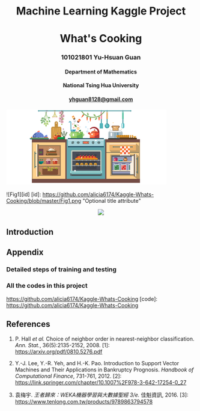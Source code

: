 # <center> Machine Learning Kaggle Project </center>
# <center> What's Cooking </center>
### <center> 101021801 Yu-Hsuan Guan  </center>
#### <center> Department of Mathematics </center>
#### <center> National Tsing Hua University </center>
#### <center> <yhguan8128@gmail.com> </center>


![Fig1](./pictures/Fig1.png)

![Fig1][id]
[id]: https://github.com/alicia6174/Kaggle-Whats-Cooking/blob/master/Fig1.png  "Optional title attribute"

<center> <img src="/Users/guan/Desktop/Kaggle-Whats-Cooking/Fig1.png" width="40%" /> </center>

## Introduction

## Appendix
### Detailed steps of training and testing

### All the codes in this project
https://github.com/alicia6174/Kaggle-Whats-Cooking 
[code]: https://github.com/alicia6174/Kaggle-Whats-Cooking 
 

## References
1. P. Hall *et al.* Choice of neighbor order in nearest-neighbor classification. *Ann. Stat.*, 36(5):2135-2152, 2008.
[1]: https://arxiv.org/pdf/0810.5276.pdf 

2. Y.-J. Lee, Y.-R. Yeh, and H.-K. Pao. Introduction to Support Vector Machines and Their Applications in Bankruptcy Prognosis. *Handbook of Computational Finance*, 731-761, 2012.
[2]: https://link.springer.com/chapter/10.1007%2F978-3-642-17254-0_27

3. 袁梅宇. *王者歸來：WEKA機器學習與大數據聖經 3/e.* 佳魁資訊, 2016.
[3]: https://www.tenlong.com.tw/products/9789863794578 
